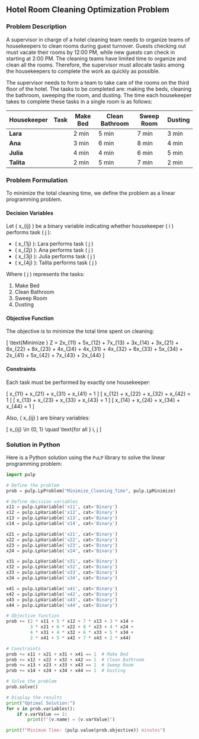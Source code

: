 ## Hotel Room Cleaning Optimization Problem

### Problem Description

A supervisor in charge of a hotel cleaning team needs to organize teams of housekeepers to clean rooms during guest turnover. Guests checking out must vacate their rooms by 12:00 PM, while new guests can check in starting at 2:00 PM. The cleaning teams have limited time to organize and clean all the rooms. Therefore, the supervisor must allocate tasks among the housekeepers to complete the work as quickly as possible.

The supervisor needs to form a team to take care of the rooms on the third floor of the hotel. The tasks to be completed are: making the beds, cleaning the bathroom, sweeping the room, and dusting. The time each housekeeper takes to complete these tasks in a single room is as follows:

| Housekeeper | Task             | Make Bed | Clean Bathroom | Sweep Room | Dusting |
|-------------|------------------|----------|----------------|------------|---------|
| **Lara**    |                  | 2 min    | 5 min          | 7 min      | 3 min   |
| **Ana**     |                  | 3 min    | 6 min          | 8 min      | 4 min   |
| **Julia**   |                  | 4 min    | 4 min          | 6 min      | 5 min   |
| **Talita**  |                  | 2 min    | 5 min          | 7 min      | 2 min   |

### Problem Formulation

To minimize the total cleaning time, we define the problem as a linear programming problem.

#### **Decision Variables**

Let \( x_{ij} \) be a binary variable indicating whether housekeeper \( i \) performs task \( j \):

- \( x_{1j} \): Lara performs task \( j \)
- \( x_{2j} \): Ana performs task \( j \)
- \( x_{3j} \): Julia performs task \( j \)
- \( x_{4j} \): Talita performs task \( j \)

Where \( j \) represents the tasks:
1. Make Bed
2. Clean Bathroom
3. Sweep Room
4. Dusting

#### **Objective Function**

The objective is to minimize the total time spent on cleaning:

\[
\text{Minimize } Z = 2x_{11} + 5x_{12} + 7x_{13} + 3x_{14} + 3x_{21} + 6x_{22} + 8x_{23} + 4x_{24} + 4x_{31} + 4x_{32} + 6x_{33} + 5x_{34} + 2x_{41} + 5x_{42} + 7x_{43} + 2x_{44}
\]

#### **Constraints**

Each task must be performed by exactly one housekeeper:

\[
x_{11} + x_{21} + x_{31} + x_{41} = 1
\]
\[
x_{12} + x_{22} + x_{32} + x_{42} = 1
\]
\[
x_{13} + x_{23} + x_{33} + x_{43} = 1
\]
\[
x_{14} + x_{24} + x_{34} + x_{44} = 1
\]

Also, \( x_{ij} \) are binary variables:

\[
x_{ij} \in \{0, 1\} \quad \text{for all } i, j
\]

### Solution in Python

Here is a Python solution using the `PuLP` library to solve the linear programming problem:

```python
import pulp

# Define the problem
prob = pulp.LpProblem("Minimize_Cleaning_Time", pulp.LpMinimize)

# Define decision variables
x11 = pulp.LpVariable('x11', cat='Binary')
x12 = pulp.LpVariable('x12', cat='Binary')
x13 = pulp.LpVariable('x13', cat='Binary')
x14 = pulp.LpVariable('x14', cat='Binary')

x21 = pulp.LpVariable('x21', cat='Binary')
x22 = pulp.LpVariable('x22', cat='Binary')
x23 = pulp.LpVariable('x23', cat='Binary')
x24 = pulp.LpVariable('x24', cat='Binary')

x31 = pulp.LpVariable('x31', cat='Binary')
x32 = pulp.LpVariable('x32', cat='Binary')
x33 = pulp.LpVariable('x33', cat='Binary')
x34 = pulp.LpVariable('x34', cat='Binary')

x41 = pulp.LpVariable('x41', cat='Binary')
x42 = pulp.LpVariable('x42', cat='Binary')
x43 = pulp.LpVariable('x43', cat='Binary')
x44 = pulp.LpVariable('x44', cat='Binary')

# Objective function
prob += (2 * x11 + 5 * x12 + 7 * x13 + 3 * x14 +
         3 * x21 + 6 * x22 + 8 * x23 + 4 * x24 +
         4 * x31 + 4 * x32 + 6 * x33 + 5 * x34 +
         2 * x41 + 5 * x42 + 7 * x43 + 2 * x44)

# Constraints
prob += x11 + x21 + x31 + x41 == 1  # Make Bed
prob += x12 + x22 + x32 + x42 == 1  # Clean Bathroom
prob += x13 + x23 + x33 + x43 == 1  # Sweep Room
prob += x14 + x24 + x34 + x44 == 1  # Dusting

# Solve the problem
prob.solve()

# Display the results
print("Optimal Solution:")
for v in prob.variables():
    if v.varValue == 1:
        print(f"{v.name} = {v.varValue}")

print(f"Minimum Time: {pulp.value(prob.objective)} minutes")
